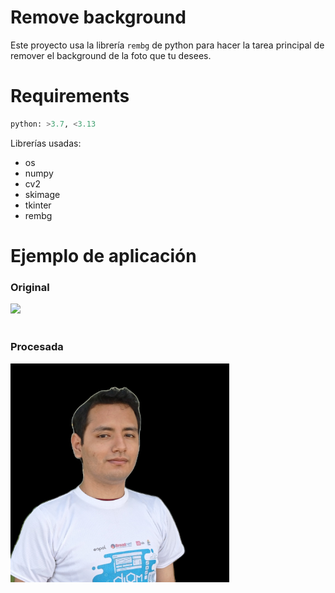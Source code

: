 # Remove background

Este proyecto usa la librería `rembg` de python para hacer la tarea principal de remover el background de la foto que tu desees.

# Requirements

``` python
python: >3.7, <3.13
```

Librerías usadas:
 - os
 - numpy
 - cv2
 - skimage
 - tkinter
 - rembg

# Ejemplo de aplicación

### Original
<img src="/examples/foto_to_test.png" height="350" >
<br>
<br>

### Procesada
<img src="/examples/foto_to_test_nobg.png" height="350" >
